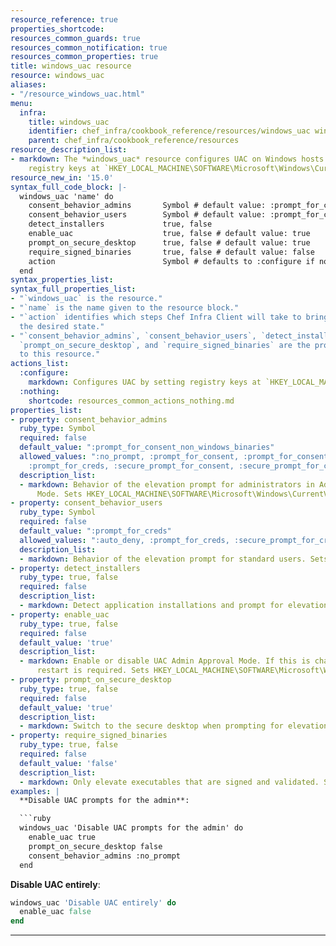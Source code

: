 ```yaml
---
resource_reference: true
properties_shortcode:
resources_common_guards: true
resources_common_notification: true
resources_common_properties: true
title: windows_uac resource
resource: windows_uac
aliases:
- "/resource_windows_uac.html"
menu:
  infra:
    title: windows_uac
    identifier: chef_infra/cookbook_reference/resources/windows_uac windows_uac
    parent: chef_infra/cookbook_reference/resources
resource_description_list:
- markdown: The *windows_uac* resource configures UAC on Windows hosts by setting
    registry keys at `HKEY_LOCAL_MACHINE\SOFTWARE\Microsoft\Windows\CurrentVersion\Policies\System`
resource_new_in: '15.0'
syntax_full_code_block: |-
  windows_uac 'name' do
    consent_behavior_admins       Symbol # default value: :prompt_for_consent_non_windows_binaries
    consent_behavior_users        Symbol # default value: :prompt_for_creds
    detect_installers             true, false
    enable_uac                    true, false # default value: true
    prompt_on_secure_desktop      true, false # default value: true
    require_signed_binaries       true, false # default value: false
    action                        Symbol # defaults to :configure if not specified
  end
syntax_properties_list:
syntax_full_properties_list:
- "`windows_uac` is the resource."
- "`name` is the name given to the resource block."
- "`action` identifies which steps Chef Infra Client will take to bring the node into
  the desired state."
- "`consent_behavior_admins`, `consent_behavior_users`, `detect_installers`, `enable_uac`,
  `prompt_on_secure_desktop`, and `require_signed_binaries` are the properties available
  to this resource."
actions_list:
  :configure:
    markdown: Configures UAC by setting registry keys at `HKEY_LOCAL_MACHINE\SOFTWARE\Microsoft\Windows\CurrentVersion\Policies\System`.
  :nothing:
    shortcode: resources_common_actions_nothing.md
properties_list:
- property: consent_behavior_admins
  ruby_type: Symbol
  required: false
  default_value: ":prompt_for_consent_non_windows_binaries"
  allowed_values: ":no_prompt, :prompt_for_consent, :prompt_for_consent_non_windows_binaries,
    :prompt_for_creds, :secure_prompt_for_consent, :secure_prompt_for_creds"
  description_list:
  - markdown: Behavior of the elevation prompt for administrators in Admin Approval
      Mode. Sets HKEY_LOCAL_MACHINE\SOFTWARE\Microsoft\Windows\CurrentVersion\Policies\System\EnableLUA\ConsentPromptBehaviorAdmin.
- property: consent_behavior_users
  ruby_type: Symbol
  required: false
  default_value: ":prompt_for_creds"
  allowed_values: ":auto_deny, :prompt_for_creds, :secure_prompt_for_creds"
  description_list:
  - markdown: Behavior of the elevation prompt for standard users. Sets HKEY_LOCAL_MACHINE\SOFTWARE\Microsoft\Windows\CurrentVersion\Policies\System\EnableLUA\ConsentPromptBehaviorUser.
- property: detect_installers
  ruby_type: true, false
  required: false
  description_list:
  - markdown: Detect application installations and prompt for elevation. Sets HKEY_LOCAL_MACHINE\SOFTWARE\Microsoft\Windows\CurrentVersion\Policies\System\EnableLUA\EnableInstallerDetection.
- property: enable_uac
  ruby_type: true, false
  required: false
  default_value: 'true'
  description_list:
  - markdown: Enable or disable UAC Admin Approval Mode. If this is changed a system
      restart is required. Sets HKEY_LOCAL_MACHINE\SOFTWARE\Microsoft\Windows\CurrentVersion\Policies\System\EnableLUA.
- property: prompt_on_secure_desktop
  ruby_type: true, false
  required: false
  default_value: 'true'
  description_list:
  - markdown: Switch to the secure desktop when prompting for elevation. Sets HKEY_LOCAL_MACHINE\SOFTWARE\Microsoft\Windows\CurrentVersion\Policies\System\EnableLUA\PromptOnSecureDesktop.
- property: require_signed_binaries
  ruby_type: true, false
  required: false
  default_value: 'false'
  description_list:
  - markdown: Only elevate executables that are signed and validated. Sets HKEY_LOCAL_MACHINE\SOFTWARE\Microsoft\Windows\CurrentVersion\Policies\System\EnableLUA\ValidateAdminCodeSignatures.
examples: |
  **Disable UAC prompts for the admin**:

  ```ruby
  windows_uac 'Disable UAC prompts for the admin' do
    enable_uac true
    prompt_on_secure_desktop false
    consent_behavior_admins :no_prompt
  end
  ```

  **Disable UAC entirely**:

  ```ruby
  windows_uac 'Disable UAC entirely' do
    enable_uac false
  end
  ```
---
```

